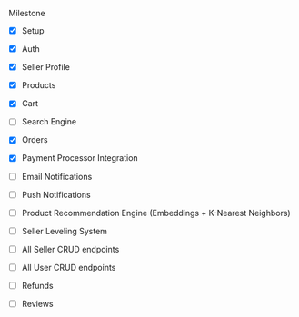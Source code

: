 Milestone

- [x] Setup
- [x] Auth
- [x] Seller Profile
- [x] Products
- [x] Cart
- [ ] Search Engine
- [x] Orders
- [x] Payment Processor Integration
- [ ] Email Notifications
- [ ] Push Notifications
- [ ] Product Recommendation Engine (Embeddings + K-Nearest Neighbors)
- [ ] Seller Leveling System

- [ ] All Seller CRUD endpoints
- [ ] All User CRUD endpoints

- [ ] Refunds
- [ ] Reviews
